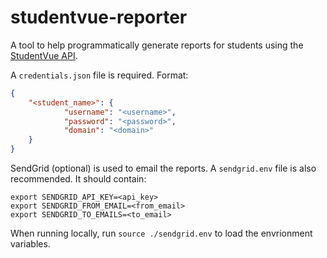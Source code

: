# studentvue-reporter
 
A tool to help programmatically generate reports for students using the [StudentVue API](https://github.com/StudentVue/StudentVue.py).

A `credentials.json` file is required. Format:
```json
{
    "<student_name>": {
            "username": "<username>",
            "password": "<password>",
            "domain": "<domain>"
    }
}
```

SendGrid (optional) is used to email the reports. A `sendgrid.env` file is also recommended. It should contain:
```
export SENDGRID_API_KEY=<api_key>
export SENDGRID_FROM_EMAIL=<from_email>
export SENDGRID_TO_EMAILS=<to_email>
```
When running locally, run `source ./sendgrid.env` to load the envrionment variables.